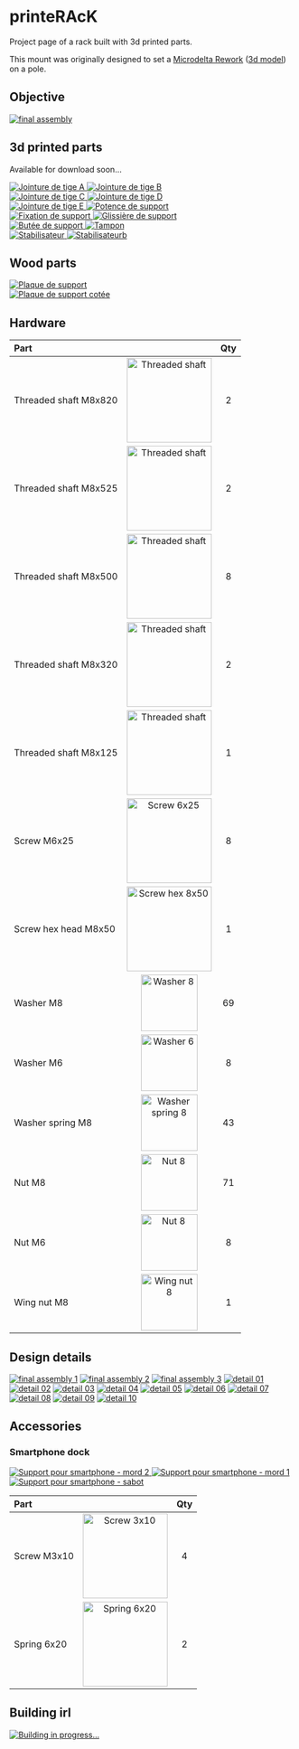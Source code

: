 # printeRAcK

Project page of a rack built with 3d printed parts.

This mount was originally designed to set a [Microdelta Rework](https://www.reprap-france.com/produit/1234568619-imprimante-3d-microdelta-rework) ([3d model](https://sketchfab.com/3d-models/micro-delta-rework-by-emotion-tech-91a2beeb78f4422ebaeff0f6781fef17)) on a pole.

## Objective

[![final assembly](assets/images/rendering/Assemblage%20final%20v125b.png)](assets/images/rendering/Assemblage%20final%20v125b.png)

## 3d printed parts

Available for download soon...

<div class="img-group">
  <a href="assets/images/preview/Jointure%20de%20tiges%20A%20v16.png" _target="blank">
    <img src="assets/images/preview/Jointure%20de%20tiges%20A%20v16.png" alt="Jointure de tige A">
  </a>
  <a href="assets/images/preview/Jointure%20de%20tiges%20B%20v8.png" _target="blank">
    <img src="assets/images/preview/Jointure%20de%20tiges%20B%20v8.png" alt="Jointure de tige B">
  </a>
</div>
<div class="img-group">
  <a href="assets/images/preview/Jointure%20de%20tiges%20C%20v36.png" _target="blank">
    <img src="assets/images/preview/Jointure%20de%20tiges%20C%20v36.png" alt="Jointure de tige C">
  </a>
  <a href="assets/images/preview/Jointure%20de%20tiges%20D%20v9.png" _target="blank">
    <img src="assets/images/preview/Jointure%20de%20tiges%20D%20v9.png" alt="Jointure de tige D">
  </a>
</div>
<div class="img-group">
  <a href="assets/images/preview/Jointure%20de%20tiges%20E%20v3.png" _target="blank">
    <img src="assets/images/preview/Jointure%20de%20tiges%20E%20v3.png" alt="Jointure de tige E">
  </a>
  <a href="assets/images/preview/Potence%20de%20support%20v7.png" _target="blank">
    <img src="assets/images/preview/Potence%20de%20support%20v7.png" alt="Potence de support">
  </a>
</div>
<div class="img-group">
  <a href="assets/images/preview/Fixation%20de%20support%20v11.png" _target="blank">
    <img src="assets/images/preview/Fixation%20de%20support%20v11.png" alt="Fixation de support">
  </a>
  <a href="assets/images/preview/Glissi%C3%A8re%20de%20support%20v16.png" _target="blank">
    <img src="assets/images/preview/Glissi%C3%A8re%20de%20support%20v16.png" alt="Glissière de support">
  </a>
</div>
<div class="img-group">
  <a href="assets/images/preview/But%C3%A9e%20de%20support%20v6.png" _target="blank">
    <img src="assets/images/preview/But%C3%A9e%20de%20support%20v6.png" alt="Butée de support">
  </a>
  <a href="assets/images/preview/Tampon%20v2.png" _target="blank">
    <img src="assets/images/preview/Tampon%20v2.png" alt="Tampon">
  </a>
</div>
<div class="img-group">
  <a href="assets/images/preview/Stabilisateur%20v41.png" _target="blank">
    <img src="assets/images/preview/Stabilisateur%20v41.png" alt="Stabilisateur">
  </a>
  <a href="assets/images/preview/Stabilisateur%20v41b.png" _target="blank">
    <img src="assets/images/preview/Stabilisateur%20v41b.png" alt="Stabilisateurb">
  </a>
</div>

## Wood parts

<div class="img-group">
  <a href="assets/images/preview/Plaque%20de%20support%20v19.png" _target="blank">
    <img src="assets/images/preview/Plaque%20de%20support%20v19.png" alt="Plaque de support">
  </a>
</div>
<div class="img-group">
  <a href="assets/images/preview/Plaque%20de%20support%20pour%20cotations%20v20.png" _target="blank">
    <img src="assets/images/preview/Plaque%20de%20support%20pour%20cotations%20v20.png" alt="Plaque de support cotée">
  </a>
</div>

## Hardware

| Part                  |                                                                                            | Qty |
|:----------------------|:------------------------------------------------------------------------------------------:|:---:|
| Threaded shaft M8x820 | <img src="assets/images/hardware/threaded_shaft.png"  alt="Threaded shaft"  width="150px"> | 2   |
| Threaded shaft M8x525 | <img src="assets/images/hardware/threaded_shaft.png"  alt="Threaded shaft"  width="150px"> | 2   |
| Threaded shaft M8x500 | <img src="assets/images/hardware/threaded_shaft.png"  alt="Threaded shaft"  width="150px"> | 8   |
| Threaded shaft M8x320 | <img src="assets/images/hardware/threaded_shaft.png"  alt="Threaded shaft"  width="150px"> | 2   |
| Threaded shaft M8x125 | <img src="assets/images/hardware/threaded_shaft.png"  alt="Threaded shaft"  width="150px"> | 1   |
| Screw M6x25           | <img src="assets/images/hardware/screw_6x25.jpg"      alt="Screw 6x25"      width="150px"> | 8   |
| Screw hex head M8x50  | <img src="assets/images/hardware/screw_hex_8x50.jpg"  alt="Screw hex 8x50"  width="150px"> | 1   |
| Washer M8             | <img src="assets/images/hardware/washer_8.webp"       alt="Washer 8"        width="100px"> | 69  |
| Washer M6             | <img src="assets/images/hardware/washer_6.jpg"        alt="Washer 6"        width="100px"> | 8   |
| Washer spring M8      | <img src="assets/images/hardware/washer_spring_8.png" alt="Washer spring 8" width="100px"> | 43  |
| Nut M8                | <img src="assets/images/hardware/nut_8.jpg"           alt="Nut 8"           width="100px"> | 71  |
| Nut M6                | <img src="assets/images/hardware/nut_8.jpg"           alt="Nut 8"           width="100px"> | 8   |
| Wing nut M8           | <img src="assets/images/hardware/wing_nut_8.jpg"      alt="Wing nut 8"      width="100px"> | 1   |


## Design details

[![final assembly 1](assets/images/rendering/Assemblage%20final%20v117h.png)](assets/images/rendering/Assemblage%20final%20v117h.png)
[![final assembly 2](assets/images/rendering/Assemblage%20final%20v125b.png)](assets/images/rendering/Assemblage%20final%20v125b.png)
[![final assembly 3](assets/images/rendering/Assemblage%20final%20v124.png)](assets/images/rendering/Assemblage%20final%20v124.png)
[![detail 01](assets/images/rendering/Assemblage%20final%20v125.png)](assets/images/rendering/Assemblage%20final%20v125.png)
[![detail 02](assets/images/rendering/Assemblage%20final%20v104.png)](assets/images/rendering/Assemblage%20final%20v104.png)
[![detail 03](assets/images/rendering/Assemblage%20final%20v117.png)](assets/images/rendering/Assemblage%20final%20v117.png)
[![detail 04](assets/images/rendering/Assemblage%20final%20v117c.png)](assets/images/rendering/Assemblage%20final%20v117c.png)
[![detail 05](assets/images/rendering/Assemblage%20final%20v117b.png)](assets/images/rendering/Assemblage%20final%20v117b.png)
[![detail 06](assets/images/rendering/Assemblage%20final%20v79.png)](assets/images/rendering/Assemblage%20final%20v79.png)
[![detail 07](assets/images/rendering/Assemblage%20final%20v117d.png)](assets/images/rendering/Assemblage%20final%20v117d.png)
[![detail 08](assets/images/rendering/Assemblage%20final%20v117e.png)](assets/images/rendering/Assemblage%20final%20v117e.png)
[![detail 09](assets/images/rendering/Assemblage%20final%20v117f.png)](assets/images/rendering/Assemblage%20final%20v117f.png)
[![detail 10](assets/images/rendering/Assemblage%20final%20v117g.png)](assets/images/rendering/Assemblage%20final%20v117g.png)

## Accessories

### Smartphone dock

<div class="img-group">
  <a href="assets/images/preview/Support%20pour%20smartphone%20v20%20-%20mord%202.png" _target="blank">
    <img src="assets/images/preview/Support%20pour%20smartphone%20v20%20-%20mord%202.png" alt="Support pour smartphone - mord 2">
  </a>
  <a href="assets/images/preview/Support%20pour%20smartphone%20v20%20-%20mord%201.png" _target="blank">
    <img src="assets/images/preview/Support%20pour%20smartphone%20v20%20-%20mord%201.png" alt="Support pour smartphone - mord 1">
  </a>
  <a href="assets/images/preview/Support%20pour%20smartphone%20v20%20-%20sabot.png" _target="blank">
    <img src="assets/images/preview/Support%20pour%20smartphone%20v20%20-%20sabot.png" alt="Support pour smartphone - sabot">
  </a>
</div>

| Part        |                                                                                    | Qty |
|:------------|:----------------------------------------------------------------------------------:|:---:|
| Screw M3x10 | <img src="assets/images/hardware/screw_3x10.png"  alt="Screw 3x10"  width="150px"> | 4   |
| Spring 6x20 | <img src="assets/images/hardware/spring_6x20.png" alt="Spring 6x20" width="150px"> | 2   |

## Building irl

[![Building in progress...](assets/images/photos/IMG_20210828_160653.jpg)](assets/images/photos/IMG_20210828_160653.jpg)
